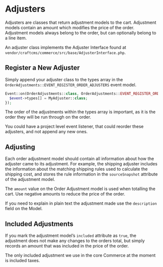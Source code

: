 # Adjusters

Adjusters are classes that return adjustment models to the cart. Adjustment models contain an amount which modifies the price of the order. Adjustment models always belong to the order, but can optionally belong to a line item.

An adjuster class implements the Adjuster Interface found at `vendor/craftcms/commerce/src/base/AdjusterInterface.php`.

## Register a New Adjuster

Simply append your adjuster class to the types array in the `OrderAdjustments::EVENT_REGISTER_ORDER_ADJUSTERS` event model.

```php
Event::on(OrderAdjustments::class, OrderAdjustments::EVENT_REGISTER_ORDER_ADJUSTERS, function(RegisterComponentTypesEvent $event) {
  $event->types[] = MyAdjuster::class;
});
```

The order of the adjustments within the types array is important, as it is the order they will be run through on the order.

You could have a project level event listener, that could reorder these adjusters, and not append any new ones.

## Adjusting

Each order adjustment model should contain all information about how the adjuster came to its adjustment. For example, the shipping adjuster includes the information about the matching shipping rules used to calculate the shipping cost, and stores the rule information in the `sourceSnapshot` attribute of the adjustment model.

The `amount` value on the Order Adjustment model is used when totalling the cart. Use negative amounts to reduce the price of the order.

If you need to explain in plain text the adjustment made use the `description` field on the Model.

## Included Adjustments

If you mark the adjustment model’s `included` attribute as `true`, the adjustment does not make any changes to the orders total, but simply records an amount that was included in the price of the order.

The only included adjustment we use in the core Commerce at the moment is included taxes.

